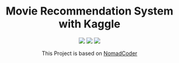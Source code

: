 <div align=center>

#  Movie Recommendation System with Kaggle 

<img src="https://img.shields.io/badge/Jupyter-F37626?style=flat-square&logo=Jupyter&logoColor=black"/>
<img src="https://img.shields.io/github/repo-size/beygee/survive"/> 
<img src="https://img.shields.io/badge/Node.js-339933?style=flat-square&logo=node.js&logoColor=white"/>



[link]: https://nomadcoders.co/typescript-for-beginners/lobby

This Project is based on [NomadCoder][link]




 </div>
